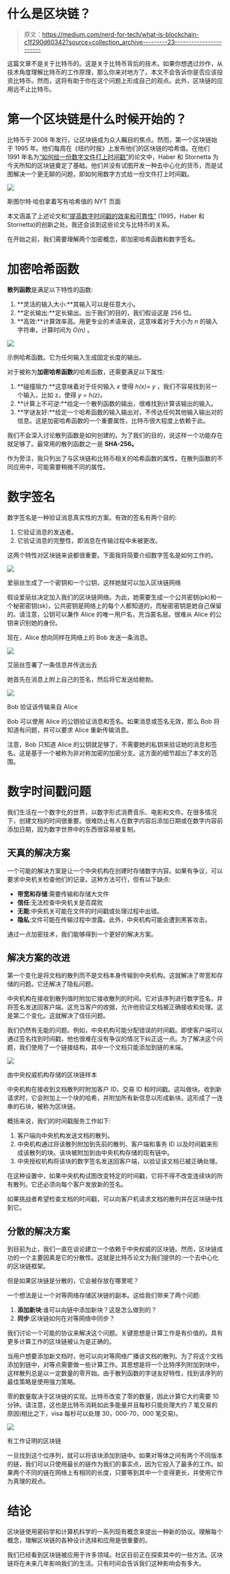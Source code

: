 # 什么是区块链？

> 原文：<https://medium.com/nerd-for-tech/what-is-blockchain-c1f290d60342?source=collection_archive---------23----------------------->

这篇文章不是关于比特币的。这是关于比特币背后的技术。如果你想透过炒作，从技术角度理解比特币的工作原理，那么你来对地方了。本文不会告诉你是否应该投资比特币。然而，这将有助于你在这个问题上形成自己的观点。此外，区块链的应用远不止比特币。

# 第一个区块链是什么时候开始的？

比特币于 2008 年发行，让区块链成为众人瞩目的焦点。然而，第一个区块链始于 1995 年。他们每周在《纽约时报》上发布他们的区块链的哈希值。在他们 1991 年名为[“如何给一份数字文件打上时间戳”](https://link.springer.com/article/10.1007/BF00196791)的论文中，Haber 和 Stornetta 为今天所知的区块链奠定了基础。他们并没有试图开发一种去中心化的货币，而是试图解决一个更无聊的问题，即如何用数字方式给一份文件打上时间戳。

![](img/4cba95cb89995feaac9a9525a52f8742.png)

斯图尔特·哈伯拿着写有哈希值的 NYT 页面

本文涵盖了上述论文和[“提高数字时间戳的效率和可靠性”](https://link.springer.com/chapter/10.1007/978-1-4613-9323-8_24) (1995，Haber 和 Stornetta)的创新之处。我还会谈到这些论文与比特币的关系。

在开始之前，我们需要理解两个加密概念，即加密哈希函数和数字签名。

# 加密哈希函数

**散列函数**是满足以下特性的函数:

1.  **灵活的输入大小:**其输入可以是任意大小。
2.  **定长输出:**定长输出。出于我们的目的，我们假设这是 256 位。
3.  **高效:**计算效率高。用更专业的术语来说，这意味着对于大小为 *n* 的输入字符串，计算时间为 *O(n)* 。

![](img/c4b5cb5124ed09e6eb3d928d13289ac2.png)

示例哈希函数。它为任何输入生成固定长度的输出。

对于被称为**加密哈希函数**的哈希函数，还需要满足以下属性:

1.  **碰撞阻力:**这意味着对于任何输入 *x* 使得 *h(x)= y* ，我们不容易找到另一个输入，比如 z，使得 *y = h(z)。*
2.  **计算上不可逆:**给定一个散列函数的输出，很难找到计算该输出的输入。
3.  **字谜友好:**给定一个哈希函数的输入输出对，不传达任何其他输入输出对的信息。这是加密哈希函数的一个重要属性，比特币很大程度上依赖于此。

我们不会深入讨论散列函数是如何创建的。为了我们的目的，说这样一个功能存在就足够了。最常用的散列函数之一是 **SHA-256。**

作为旁注，我只列出了与区块链和比特币相关的哈希函数的属性。在散列函数的不同应用中，可能需要稍微不同的属性。

# 数字签名

数字签名是一种验证消息真实性的方案。有效的签名有两个目的:

1.  它验证消息的发送者。
2.  它验证消息的完整性，即消息在传输过程中未被更改。

这两个特性对区块链来说都很重要。下面我将简要介绍数字签名是如何工作的。

![](img/9a6ba2c831b0c6851b0ee2993d08763f.png)

爱丽丝生成了一个密钥和一个公钥，这样她就可以加入区块链网络

假设爱丽丝决定加入我们的区块链网络。为此，她需要生成一个公共密钥(pk)和一个秘密密钥(sk)，公共密钥是网络上的每个人都知道的，而秘密密钥是她自己保留的。请注意，公钥可以兼作 Alice 的唯一用户名，充当匿名层。很难从 Alice 的公钥来识别她的身份。

现在，Alice 想向同样在网络上的 Bob 发送一条消息。

![](img/dc7c62848b1758256ac8855086e5a40c.png)

艾丽丝签署了一条信息并传送出去

她首先在消息上附上自己的签名，然后将它发送给鲍勃。

![](img/27239803331986198d45e22d07c56f72.png)

Bob 验证该传输来自 Alice

Bob 可以使用 Alice 的公钥验证消息和签名。如果消息或签名无效，那么 Bob 将知道有问题，并可以要求 Alice 重新传输消息。

注意，Bob 只知道 Alice 的公钥就足够了，不需要她的私钥来验证她的消息和签名。这是基于一个被称为非对称加密的加密分支。这方面的细节超出了本文的范围。

# 数字时间戳问题

我们生活在一个数字化的世界，以数字形式消费音乐、电影和文件。在很多情况下，创建文档的时间很重要。很难防止有人在数字内容后添加日期或在数字内容前添加日期，因为数字世界中的东西很容易被复制。

## 天真的解决方案

一个可能的解决方案是让一个中央机构在创建时存储数字内容。如果有争议，可以要求中央机关检查他们的记录。这种方法可行，但有以下缺点:

*   **带宽和存储**:需要传输和存储大文件
*   **信任**:无法检查中央机关是否腐败
*   **无能**:中央机关可能在文件的时间戳或处理过程中出错。
*   **隐私**:文件可能在传输过程中泄露。此外，中央机构可能会遭到黑客攻击。

通过一点加密技术，我们能够得到一个更好的解决方案。

## 解决方案的改进

第一个变化是将文档的散列而不是文档本身传输到中央机构。这就解决了带宽和存储的问题。它还解决了隐私问题。

中央机构在接收到散列值时附加它接收散列的时间。它对该序列进行数字签名，并将签名发送回客户端。这充当客户的收据，允许他验证文档被正确接收和处理。这是第二个变化。这就解决了信任问题。

我们仍然有无能的问题。例如，中央机构可能分配错误的时间戳。即使客户端可以通过签名找到时间戳，他也很难在没有争议的情况下纠正这一点。为了解决这个问题，我们使用了一个链接结构，其中一个文档只能添加到链的末端。

![](img/8fdc87a399d23db9b1e2714396d5e53d.png)

由中央权威机构存储的区块链样本

中央机构在接收到文档散列时附加客户 ID、交易 ID 和时间戳。这叫做块。收到新请求时，它会附加上一个块的哈希，并附加所有新信息以形成新块。这形成了一连串的石块，被称为区块链。

概括来说，我们的时间戳服务工作如下:

1.  客户端向中央机构发送文档的散列。
2.  中央机构通过将该散列附加到先前的散列、客户端和事务 ID 以及时间戳来形成该散列的块。该块被附加到由中央机构存储的现有链中。
3.  中央授权机构将该块的数字签名发送回客户端，以验证该文档已被正确处理。

在这种设置中，如果中央机构试图改变特定的时间戳，它将不得不改变连续块的所有散列。它还必须向每个客户发放新的签名。

如果挑战者希望检查文档的时间戳，可以向客户机请求文档的散列并在区块链中找到它。

## 分散的解决方案

到目前为止，我们一直在谈论建立一个依赖于中央权威的区块链。然而，区块链成功的一个主要因素是它的分散性。这就是比特币论文为我们提供的:一个去中心化的区块链框架。

但是如果区块链是分散的，它会被存放在哪里呢？

一个想法是让一个对等网络存储区块链的副本。这给我们带来了两个问题:

1.  **添加新块**:谁可以向链中添加新块？这是怎么做到的？
2.  **同步**:区块链如何在对等网络中同步？

我们讨论一个可能的协议来解决这个问题。关键思想是计算工作是有价值的。具有更多计算工作的区块链被认为是正确的。

当用户想要添加新文档时，他可以向对等网络广播该文档的散列。为了将这个文档添加到链中，对等点需要做一些计算工作。其思想是将一个比特序列附加到块中，这样散列总是以一定数量的零开始。由于散列函数的字谜友好特性，找到该序列的最佳策略是使用强力策略。

零的数量取决于区块链的实现。比特币改变了零的数量，因此计算它大约需要 10 分钟。请注意，这也是比特币消耗如此多能量并且每秒只能处理大约 7 笔交易的原因(相比之下，visa 每秒可以处理 30，000-70，000 笔交易)。

![](img/80559d2ec820820f545dfe2d499aa62b.png)

有工作证明的区块链

一旦找到这个位序列，就可以将该块添加到链中。如果对等体之间有两个不同版本的链，我们可以只使用最长的链作为我们的事实点，因为它投入了最多的工作。如果两个不同的链在网络上有相同的长度，只要等到其中一个变得更长，并使用它作为真理的观点。

# 结论

区块链使用密码学和计算机科学的一系列现有概念来提出一种新的协议。理解每个概念，理解区块链的各种设计选择和应用是很重要的。

我们已经看到区块链被应用于许多领域。社区目前正在探索其中的一些方法。区块链将在未来几年影响我们的生活。只有时间会告诉我们这种影响会有多大。